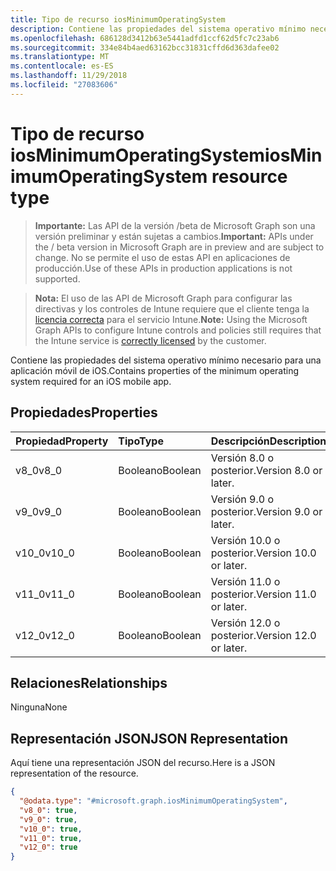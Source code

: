 ```yaml
---
title: Tipo de recurso iosMinimumOperatingSystem
description: Contiene las propiedades del sistema operativo mínimo necesario para una aplicación móvil de iOS.
ms.openlocfilehash: 686128d3412b63e5441adfd1ccf62d5fc7c23ab6
ms.sourcegitcommit: 334e84b4aed63162bcc31831cffd6d363dafee02
ms.translationtype: MT
ms.contentlocale: es-ES
ms.lasthandoff: 11/29/2018
ms.locfileid: "27083606"
---
```

# <a name="iosminimumoperatingsystem-resource-type"></a><span data-ttu-id="8c31d-103">Tipo de recurso iosMinimumOperatingSystem</span><span class="sxs-lookup"><span data-stu-id="8c31d-103">iosMinimumOperatingSystem resource type</span></span>

> <span data-ttu-id="8c31d-104">**Importante:** Las API de la versión /beta de Microsoft Graph son una versión preliminar y están sujetas a cambios.</span><span class="sxs-lookup"><span data-stu-id="8c31d-104">**Important:** APIs under the / beta version in Microsoft Graph are in preview and are subject to change.</span></span> <span data-ttu-id="8c31d-105">No se permite el uso de estas API en aplicaciones de producción.</span><span class="sxs-lookup"><span data-stu-id="8c31d-105">Use of these APIs in production applications is not supported.</span></span>

> <span data-ttu-id="8c31d-106">**Nota:** El uso de las API de Microsoft Graph para configurar las directivas y los controles de Intune requiere que el cliente tenga la [licencia correcta](https://go.microsoft.com/fwlink/?linkid=839381) para el servicio Intune.</span><span class="sxs-lookup"><span data-stu-id="8c31d-106">**Note:** Using the Microsoft Graph APIs to configure Intune controls and policies still requires that the Intune service is [correctly licensed](https://go.microsoft.com/fwlink/?linkid=839381) by the customer.</span></span>

<span data-ttu-id="8c31d-107">Contiene las propiedades del sistema operativo mínimo necesario para una aplicación móvil de iOS.</span><span class="sxs-lookup"><span data-stu-id="8c31d-107">Contains properties of the minimum operating system required for an iOS mobile app.</span></span>
## <a name="properties"></a><span data-ttu-id="8c31d-108">Propiedades</span><span class="sxs-lookup"><span data-stu-id="8c31d-108">Properties</span></span>
|<span data-ttu-id="8c31d-109">Propiedad</span><span class="sxs-lookup"><span data-stu-id="8c31d-109">Property</span></span>|<span data-ttu-id="8c31d-110">Tipo</span><span class="sxs-lookup"><span data-stu-id="8c31d-110">Type</span></span>|<span data-ttu-id="8c31d-111">Descripción</span><span class="sxs-lookup"><span data-stu-id="8c31d-111">Description</span></span>|
|:---|:---|:---|
|<span data-ttu-id="8c31d-112">v8_0</span><span class="sxs-lookup"><span data-stu-id="8c31d-112">v8_0</span></span>|<span data-ttu-id="8c31d-113">Booleano</span><span class="sxs-lookup"><span data-stu-id="8c31d-113">Boolean</span></span>|<span data-ttu-id="8c31d-114">Versión 8.0 o posterior.</span><span class="sxs-lookup"><span data-stu-id="8c31d-114">Version 8.0 or later.</span></span>|
|<span data-ttu-id="8c31d-115">v9_0</span><span class="sxs-lookup"><span data-stu-id="8c31d-115">v9_0</span></span>|<span data-ttu-id="8c31d-116">Booleano</span><span class="sxs-lookup"><span data-stu-id="8c31d-116">Boolean</span></span>|<span data-ttu-id="8c31d-117">Versión 9.0 o posterior.</span><span class="sxs-lookup"><span data-stu-id="8c31d-117">Version 9.0 or later.</span></span>|
|<span data-ttu-id="8c31d-118">v10_0</span><span class="sxs-lookup"><span data-stu-id="8c31d-118">v10_0</span></span>|<span data-ttu-id="8c31d-119">Booleano</span><span class="sxs-lookup"><span data-stu-id="8c31d-119">Boolean</span></span>|<span data-ttu-id="8c31d-120">Versión 10.0 o posterior.</span><span class="sxs-lookup"><span data-stu-id="8c31d-120">Version 10.0 or later.</span></span>|
|<span data-ttu-id="8c31d-121">v11_0</span><span class="sxs-lookup"><span data-stu-id="8c31d-121">v11_0</span></span>|<span data-ttu-id="8c31d-122">Booleano</span><span class="sxs-lookup"><span data-stu-id="8c31d-122">Boolean</span></span>|<span data-ttu-id="8c31d-123">Versión 11.0 o posterior.</span><span class="sxs-lookup"><span data-stu-id="8c31d-123">Version 11.0 or later.</span></span>|
|<span data-ttu-id="8c31d-124">v12_0</span><span class="sxs-lookup"><span data-stu-id="8c31d-124">v12_0</span></span>|<span data-ttu-id="8c31d-125">Booleano</span><span class="sxs-lookup"><span data-stu-id="8c31d-125">Boolean</span></span>|<span data-ttu-id="8c31d-126">Versión 12.0 o posterior.</span><span class="sxs-lookup"><span data-stu-id="8c31d-126">Version 12.0 or later.</span></span>|

## <a name="relationships"></a><span data-ttu-id="8c31d-127">Relaciones</span><span class="sxs-lookup"><span data-stu-id="8c31d-127">Relationships</span></span>
<span data-ttu-id="8c31d-128">Ninguna</span><span class="sxs-lookup"><span data-stu-id="8c31d-128">None</span></span>
## <a name="json-representation"></a><span data-ttu-id="8c31d-129">Representación JSON</span><span class="sxs-lookup"><span data-stu-id="8c31d-129">JSON Representation</span></span>
<span data-ttu-id="8c31d-130">Aquí tiene una representación JSON del recurso.</span><span class="sxs-lookup"><span data-stu-id="8c31d-130">Here is a JSON representation of the resource.</span></span>
<!-- {
  "blockType": "resource",
  "@odata.type": "microsoft.graph.iosMinimumOperatingSystem"
}
-->
``` json
{
  "@odata.type": "#microsoft.graph.iosMinimumOperatingSystem",
  "v8_0": true,
  "v9_0": true,
  "v10_0": true,
  "v11_0": true,
  "v12_0": true
}
```





